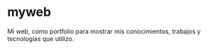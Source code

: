 # myweb
Mi web, como portfolio para mostrar mis conocimientos, trabajos y tecnologías que utilizo. 
